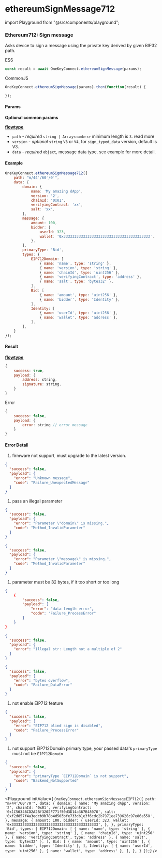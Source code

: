 # ethereumSignMessage712

import Playground from "@src/components/playground";

### Ethereum712: Sign message

Asks device to sign a message using the private key derived by given BIP32 path.

ES6

```javascript
const result = await OneKeyConnect.ethereumSignMessage(params);
```

CommonJS

```javascript
OneKeyConnect.ethereumSignMessage(params).then(function(result) {

});
```

#### Params

**Optional common params**

[**flowtype**](https://github.com/OneKeyHQ/connect/blob/onekey/src/js/types/params.js#L64-L67)

* `path` - _required_ `string | Array<number>` minimum length is `3`. read more
* `version` - _optional_ `string` `V3` or `V4`, for `sign_typed_data` version, default is V3.
* `data` - _required_ `object`, message data type. see example for more detail.

#### Example

```javascript
OneKeyConnect.ethereumSignMessage712({
    path: "m/44'/60'/0'",
    data: {
        domain: {
            name: 'My amazing dApp',
            version: '2',
            chainId: '0x01',
            verifyingContract: 'xx',
            salt: 'xx',
        },
        message: {
            amount: 100,
            bidder: {
                userId: 323,
                wallet: '0x3333333333333333333333333333333333333333',
            },
        },
        primaryType: 'Bid',
        types: {
            EIP712Domain: [
                { name: 'name', type: 'string' },
                { name: 'version', type: 'string' },
                { name: 'chainId', type: 'uint256' },
                { name: 'verifyingContract', type: 'address' },
                { name: 'salt', type: 'bytes32' },
            ],
            Bid: [
                { name: 'amount', type: 'uint256' },
                { name: 'bidder', type: 'Identity' },
            ],
            Identity: [
                { name: 'userId', type: 'uint256' },
                { name: 'wallet', type: 'address' },
            ],
        },
    }
});
```

#### Result

[**flowtype**](https://github.com/OneKeyHQ/connect/blob/onekey/src/js/types/response.js#L47-L50)

```javascript
{
    success: true,
    payload: {
        address: string,
        signature: string,
    }
}
```

Error

```javascript
{
    success: false,
    payload: {
        error: string // error message
    }
}
```

#### Error Detail

1. firmware not support, must upgrade to the latest version.

```json
{
  "success": false,
  "payload": {
    "error": "Unknown message",
    "code": "Failure_UnexpectedMessage"
  }
}
```

1. pass an illegal parameter

```json
{
  "success": false,
  "payload": {
    "error": "Parameter \"domain\" is missing.",
    "code": "Method_InvalidParameter"
  }
}

{
  "success": false,
  "payload": {
    "error": "Parameter \"message\" is missing.",
    "code": "Method_InvalidParameter"
  }
}
```

1. parameter must be 32 bytes, if it too short or too long

```json
{
    {
        "success": false,
        "payload": {
            "error": "data length error",
            "code": "Failure_ProcessError"
        }
    }
}

{
  "success": false,
  "payload": {
    "error": "Illegal str: Length not a multiple of 2"
  }
}

{
  "success": false,
  "payload": {
    "error": "bytes overflow",
    "code": "Failure_DataError"
  }
}
```

1. not enable EIP712 feature

```json
{
  "success": false,
  "payload": {
    "error": "EIP712 blind sign is disabled",
    "code": "Failure_ProcessError"
  }
}
```

1. not support EIP712Domain primary type, your passed data's `primaryType` must not be `EIP712Domain`

```json
{
  "success": false,
  "payload": {
    "error": "primaryType `EIP712Domain` is not support",
    "code": "Backend_NotSupported"
  }
}
```

\<Playground initValue={ `OneKeyConnect.ethereumSignMessageEIP712({ path: "m/44'/60'/0'", data: { domain: { name: 'My amazing dApp', version: '2', chainId: '0x01', verifyingContract: '0x1C56346CD2A2Bf3202F771f50d3D14a367B48070', salt: '0xf2d857f4a3edcb9b78b4d503bfe733db1e3f6cdc2b7971ee739626c97e86a558', }, message: { amount: 100, bidder: { userId: 323, wallet: '0x3333333333333333333333333333333333333333', }, }, primaryType: 'Bid', types: { EIP712Domain: [ { name: 'name', type: 'string' }, { name: 'version', type: 'string' }, { name: 'chainId', type: 'uint256' }, { name: 'verifyingContract', type: 'address' }, { name: 'salt', type: 'bytes32' }, ], Bid: [ { name: 'amount', type: 'uint256' }, { name: 'bidder', type: 'Identity' }, ], Identity: [ { name: 'userId', type: 'uint256' }, { name: 'wallet', type: 'address' }, ], }, } });`} />
